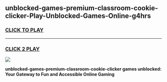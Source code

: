 
## unblocked-games-premium-classroom-cookie-clicker-Play-Unblocked-Games-Online-g4hrs
<h3>
<a href="https://premium76.site?title=unblocked-games-premium-classroom-cookie-clicker&ref=25A">CLICK TO PLAY</a></h3>
<hr>

<h3>
<a href="https://premium76.site?title=unblocked-games-premium-classroom-cookie-clicker&ref=25A">CLICK 2 PLAY</a>
  
</h3>

<a href="https://premium76.site?title=unblocked-games-premium-classroom-cookie-clicker&ref=25A"><img src="https://clearcache.store/games.png"></a>


**unblocked-games-premium-classroom-cookie-clicker games unblocked: Your Gateway to Fun and Accessible Online Gaming**
